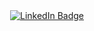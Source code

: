 <div align="center">
  <div id="badges">
    <a href="https://github.com/StefanBirsan">
     <img src="https://img.shields.io/badge/LinkedIn-blue?style=for-the-badge&logo=linkedin&logoColor=white" alt="LinkedIn Badge"/>
    </a>
  </div>
</div>
